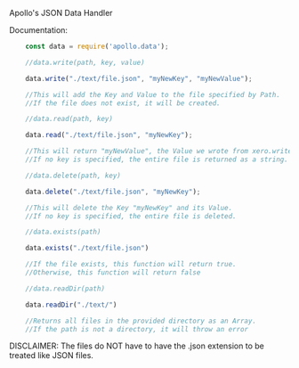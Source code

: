 Apollo's JSON Data Handler

Documentation:

```js
    const data = require('apollo.data');
```

```js
    //data.write(path, key, value)

    data.write("./text/file.json", "myNewKey", "myNewValue");

    //This will add the Key and Value to the file specified by Path.
    //If the file does not exist, it will be created.
```

```js
    //data.read(path, key)

    data.read("./text/file.json", "myNewKey");

    //This will return "myNewValue", the Value we wrote from xero.write().
    //If no key is specified, the entire file is returned as a string.
```

```js
    //data.delete(path, key)

    data.delete("./text/file.json", "myNewKey");

    //This will delete the Key "myNewKey" and its Value.
    //If no key is specified, the entire file is deleted.
```

```js
    //data.exists(path)

    data.exists("./text/file.json")

    //If the file exists, this function will return true.
    //Otherwise, this function will return false
```

```js
    //data.readDir(path)

    data.readDir("./text/")

    //Returns all files in the provided directory as an Array.
    //If the path is not a directory, it will throw an error
```

DISCLAIMER: The files do NOT have to have the .json extension to be treated like JSON files.
